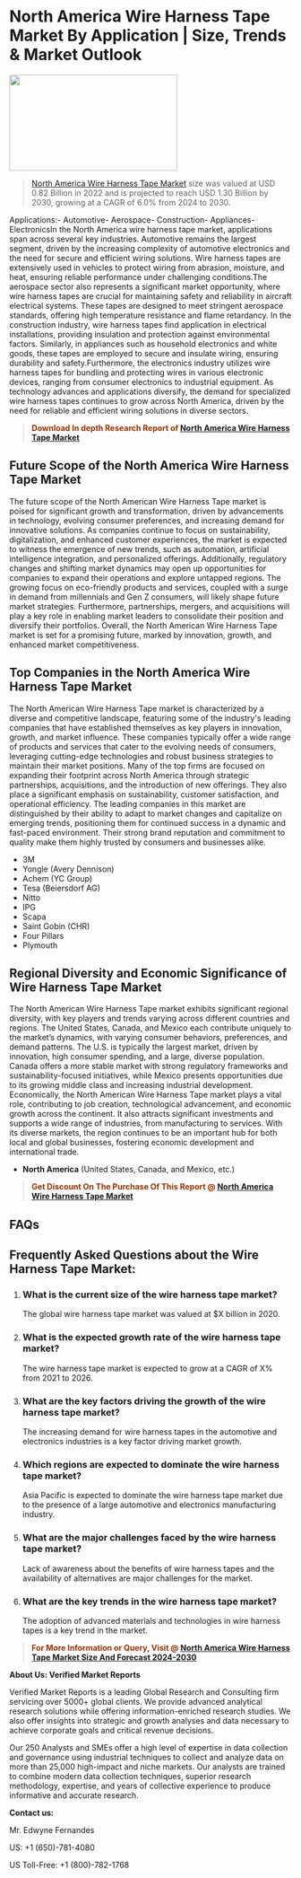 <p><h1>North America Wire Harness Tape Market By Application | Size, Trends & Market Outlook</h1><p><img class="aligncenter size-medium wp-image-105565" src="https://ffe5etoiles.com/wp-content/uploads/2025/01/MST7-300x171.png" alt="" width="300" height="171" /></p><blockquote><p><a href="https://www.verifiedmarketreports.com/download-sample/?rid=217762&utm_source=Github-NA&utm_medium=378" target="_blank">North America Wire Harness Tape Market</a> size was valued at USD 0.82 Billion in 2022 and is projected to reach USD 1.30 Billion by 2030, growing at a CAGR of 6.0% from 2024 to 2030.</p></blockquote>Applications:- Automotive- Aerospace- Construction- Appliances- ElectronicsIn the North America wire harness tape market, applications span across several key industries. Automotive remains the largest segment, driven by the increasing complexity of automotive electronics and the need for secure and efficient wiring solutions. Wire harness tapes are extensively used in vehicles to protect wiring from abrasion, moisture, and heat, ensuring reliable performance under challenging conditions.The aerospace sector also represents a significant market opportunity, where wire harness tapes are crucial for maintaining safety and reliability in aircraft electrical systems. These tapes are designed to meet stringent aerospace standards, offering high temperature resistance and flame retardancy. In the construction industry, wire harness tapes find application in electrical installations, providing insulation and protection against environmental factors. Similarly, in appliances such as household electronics and white goods, these tapes are employed to secure and insulate wiring, ensuring durability and safety.Furthermore, the electronics industry utilizes wire harness tapes for bundling and protecting wires in various electronic devices, ranging from consumer electronics to industrial equipment. As technology advances and applications diversify, the demand for specialized wire harness tapes continues to grow across North America, driven by the need for reliable and efficient wiring solutions in diverse sectors.</p><blockquote><p><span style="color: #993300;"><strong>Download In depth Research Report of <a href="https://www.verifiedmarketreports.com/download-sample/?rid=217762&utm_source=Github-NA&utm_medium=378">North America Wire Harness Tape Market</a></strong></span></p></blockquote><h2>Future Scope of the North America Wire Harness Tape Market</h2><p>The future scope of the North American Wire Harness Tape market is poised for significant growth and transformation, driven by advancements in technology, evolving consumer preferences, and increasing demand for innovative solutions. As companies continue to focus on sustainability, digitalization, and enhanced customer experiences, the market is expected to witness the emergence of new trends, such as automation, artificial intelligence integration, and personalized offerings. Additionally, regulatory changes and shifting market dynamics may open up opportunities for companies to expand their operations and explore untapped regions. The growing focus on eco-friendly products and services, coupled with a surge in demand from millennials and Gen Z consumers, will likely shape future market strategies. Furthermore, partnerships, mergers, and acquisitions will play a key role in enabling market leaders to consolidate their position and diversify their portfolios. Overall, the North American Wire Harness Tape market is set for a promising future, marked by innovation, growth, and enhanced market competitiveness.</p><h2>Top Companies in the North America Wire Harness Tape Market</h2><p>The North American Wire Harness Tape market is characterized by a diverse and competitive landscape, featuring some of the industry's leading companies that have established themselves as key players in innovation, growth, and market influence. These companies typically offer a wide range of products and services that cater to the evolving needs of consumers, leveraging cutting-edge technologies and robust business strategies to maintain their market positions. Many of the top firms are focused on expanding their footprint across North America through strategic partnerships, acquisitions, and the introduction of new offerings. They also place a significant emphasis on sustainability, customer satisfaction, and operational efficiency. The leading companies in this market are distinguished by their ability to adapt to market changes and capitalize on emerging trends, positioning them for continued success in a dynamic and fast-paced environment. Their strong brand reputation and commitment to quality make them highly trusted by consumers and businesses alike.</p><p><ul><li>3M </li><li> Yongle (Avery Dennison) </li><li> Achem (YC Group) </li><li> Tesa (Beiersdorf AG) </li><li> Nitto </li><li> IPG </li><li> Scapa </li><li> Saint Gobin (CHR) </li><li> Four Pillars </li><li> Plymouth</li></ul></p><h2>Regional Diversity and Economic Significance of Wire Harness Tape Market</h2><p>The North American Wire Harness Tape market exhibits significant regional diversity, with key players and trends varying across different countries and regions. The United States, Canada, and Mexico each contribute uniquely to the market’s dynamics, with varying consumer behaviors, preferences, and demand patterns. The U.S. is typically the largest market, driven by innovation, high consumer spending, and a large, diverse population. Canada offers a more stable market with strong regulatory frameworks and sustainability-focused initiatives, while Mexico presents opportunities due to its growing middle class and increasing industrial development. Economically, the North American Wire Harness Tape market plays a vital role, contributing to job creation, technological advancement, and economic growth across the continent. It also attracts significant investments and supports a wide range of industries, from manufacturing to services. With its diverse markets, the region continues to be an important hub for both local and global businesses, fostering economic development and international trade.</p><ul> <li><strong>North America</strong> (United States, Canada, and Mexico, etc.)</li></ul><blockquote><p><span style="color: #993300;"><strong>Get Discount On The Purchase Of This Report @ <a href="https://www.verifiedmarketreports.com/ask-for-discount/?rid=217762&utm_source=Github-NA&utm_medium=378">North America Wire Harness Tape Market</a></strong></span></p></blockquote><h2>FAQs</h2><p><h2>Frequently Asked Questions about the Wire Harness Tape Market:</h2><ol> <li> <h3>What is the current size of the wire harness tape market?</div><div></h3> <p>The global wire harness tape market was valued at $X billion in 2020.</p> </li> <li> <h3>What is the expected growth rate of the wire harness tape market?</div><div></h3> <p>The wire harness tape market is expected to grow at a CAGR of X% from 2021 to 2026.</p> </li> <li> <h3>What are the key factors driving the growth of the wire harness tape market?</div><div></h3> <p>The increasing demand for wire harness tapes in the automotive and electronics industries is a key factor driving market growth.</p> </li> <li> <h3>Which regions are expected to dominate the wire harness tape market?</div><div></h3> <p>Asia Pacific is expected to dominate the wire harness tape market due to the presence of a large automotive and electronics manufacturing industry.</p> </li> <li> <h3>What are the major challenges faced by the wire harness tape market?</div><div></h3> <p>Lack of awareness about the benefits of wire harness tapes and the availability of alternatives are major challenges for the market.</p> </li> <li> <h3>What are the key trends in the wire harness tape market?</div><div></h3> <p>The adoption of advanced materials and technologies in wire harness tapes is a key trend in the market.</p> </li></ol></body></html></p><blockquote><p><span style="color: #993300;"><strong>For More Information or Query, Visit @ <a href="https://www.verifiedmarketreports.com/product/wire-harness-tape-market/">North America Wire Harness Tape Market Size And Forecast 2024-2030</a></strong></span></p></blockquote><p><strong>About Us: Verified Market Reports</strong></p><p>Verified Market Reports is a leading Global Research and Consulting firm servicing over 5000+ global clients. We provide advanced analytical research solutions while offering information-enriched research studies. We also offer insights into strategic and growth analyses and data necessary to achieve corporate goals and critical revenue decisions.</p><p>Our 250 Analysts and SMEs offer a high level of expertise in data collection and governance using industrial techniques to collect and analyze data on more than 25,000 high-impact and niche markets. Our analysts are trained to combine modern data collection techniques, superior research methodology, expertise, and years of collective experience to produce informative and accurate research.</p><p><strong>Contact us:</strong></p><p>Mr. Edwyne Fernandes</p><p>US: +1 (650)-781-4080</p><p>US Toll-Free: +1 (800)-782-1768</p>
